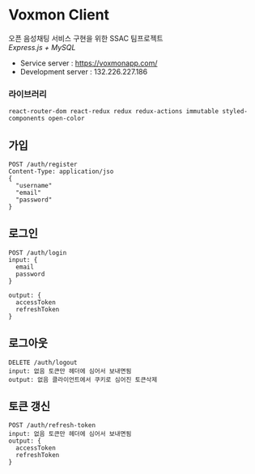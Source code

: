 # Voxmon Client
오픈 음성채팅 서비스 구현을 위한 SSAC 팀프로젝트 </br>
*Express.js + MySQL*
- Service server : https://voxmonapp.com/
- Development server : 132.226.227.186

### 라이브러리
```
react-router-dom react-redux redux redux-actions immutable styled-components open-color
```

## 가입
```
POST /auth/register
Content-Type: application/jso
{
  "username"
  "email"
  "password"
}
```
## 로그인
```
POST /auth/login 
input: {
  email
  password
}

output: {
  accessToken
  refreshToken
}
```

## 로그아웃
```
DELETE /auth/logout
input: 없음 토큰만 헤더에 심어서 보내면됨
output: 없음 클라이언트에서 쿠키로 심어진 토큰삭제
```
## 토큰 갱신
```
POST /auth/refresh-token
input: 없음 토큰만 헤더에 심어서 보내면됨
output: {
  accessToken
  refreshToken
}
```

